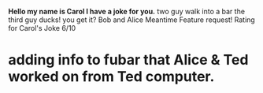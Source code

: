 **Hello my name is Carol I have a joke for you.**
two guy walk into a bar the third guy ducks!
you get it?
Bob and Alice Meantime Feature request! Rating for Carol's Joke 6/10
# adding info to fubar that Alice & Ted worked on from Ted computer.